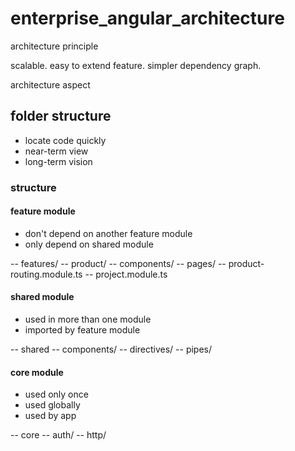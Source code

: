 # enterprise_angular_architecture

architecture principle

scalable. easy to extend feature. 
simpler dependency graph.

architecture aspect
## folder structure
* locate code quickly
* near-term view
* long-term vision

### structure 
#### feature module
* don't depend on another feature module
* only depend on shared module

-- features/
    -- product/
        -- components/
        -- pages/
        -- product-routing.module.ts
        -- project.module.ts

#### shared module
* used in more than one module
* imported by feature module

-- shared
    -- components/
    -- directives/
    -- pipes/

#### core module
* used only once
* used globally
* used by app

-- core
    -- auth/
    -- http/
